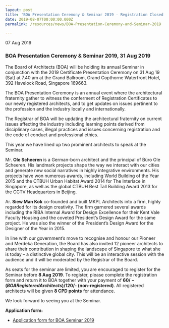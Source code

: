 ```yaml
---
layout: post
title: 'BOA Presentation Ceremony & Seminar 2019 - Registration Closed'
date: 2019-08-07T00:00:00.000Z
permalink: /resources/news/BOA-Presentation-Ceremony-and-Seminar-2019

---
```


07 Aug 2019

### **BOA Presentation Ceremony & Seminar 2019, 31 Aug 2019**

The Board of Architects (BOA) will be holding its annual Seminar in conjunction with the 2019 Certificate Presentation Ceremony on 31 Aug 19 (Sat) at 7.40 am at the Grand Ballroom, Grand Copthorne Waterfront Hotel, 392 Havelock Road, Singapore 169663.

The BOA Presentation Ceremony is an annual event where the architectural fraternity gather to witness the conferment of Registration Certificates to our newly registered architects, and to get updates on issues pertinent to the profession and the industry locally and internationally.  

The Registrar of BOA will be updating the architectural fraternity on current issues affecting the industry including  learning points derived from disciplinary cases, illegal practices and issues concerning registration and the code of conduct and professional ethics.

This year we have lined up two prominent architects to speak at the Seminar. 

Mr. **Ole Scheeren** is a German-born architect and the principal of Büro Ole Scheeren. His landmark projects shape the way we interact with our cities and generate new social narratives in highly integrative environments. His projects have won numerous awards, including World Building of the Year 2015 and the CTBUH Urban Habitat Award 2014 for The Interlace in Singapore, as well as the global CTBUH Best Tall Building Award 2013 for the CCTV Headquarters in Beijing.

Ar. **Siew Man Kok** co-founded and built MKPL Architects into a firm, highly regarded for its design creativity. The firm garnered several awards including the RIBA Internal Award for Design Excellence for their Kent Vale Faculty Housing and the coveted President’s Design Award for the same project.  He was also the winner of the President’s Design Award for the Designer of the Year in 2015.  

In line with our government’s move to recognise and honour our Pioneer and Merdeka Generation, the Board has also invited 12 pioneer architects to share their contribution in shaping the landscape of Singapore to what she is today – a distinctive global city. This will be an interactive session with the audience and it will be moderated by the Registrar of the Board.  

As seats for the seminar are limited, you are encouraged to register for the Seminar before **8 Aug 2019**. To register, please complete the registration form and return it to BOA together with your payment of **$60/- (BOA Registered Architects)/$120/- (non-registered)**.  All registered architects will be given **8 CPD points** for attendance.  

We look forward to seeing you at the Seminar. 

**Application form:**
* [Application form for BOA Seminar 2019]({{site.baseurl}}/files/BOA_Seminar_2019_Application_Form.pdf)
